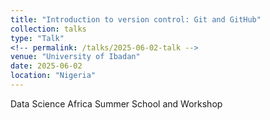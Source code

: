 ```yaml
---
title: "Introduction to version control: Git and GitHub"
collection: talks
type: "Talk"
<!-- permalink: /talks/2025-06-02-talk -->
venue: "University of Ibadan"
date: 2025-06-02
location: "Nigeria"
---
```


Data Science Africa Summer School and Workshop
